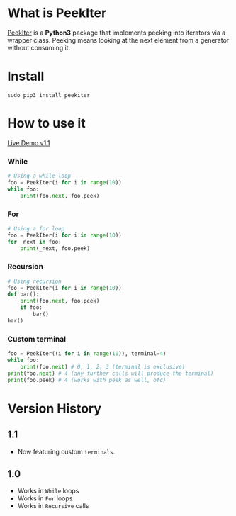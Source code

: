 # What is PeekIter
[PeekIter](https://pypi.python.org/pypi/peekiter) is a __Python3__ package that implements peeking into iterators via a wrapper class.
Peeking means looking at the next element from a generator without consuming it.

# Install

```
sudo pip3 install peekiter
```

# How to use it
[Live Demo v1.1](https://repl.it/E6UU/15)

### While
```python
# Using a while loop
foo = PeekIter(i for i in range(10))
while foo:
    print(foo.next, foo.peek)
```

### For
```python
# Using a for loop
foo = PeekIter(i for i in range(10))
for _next in foo:
    print(_next, foo.peek)
```

### Recursion
```python
# Using recursion
foo = PeekIter(i for i in range(10))
def bar():
    print(foo.next, foo.peek)
    if foo:
        bar()
bar()
```

### Custom terminal

```python
foo = PeekIter((i for i in range(10)), terminal=4)
while foo:
    print(foo.next) # 0, 1, 2, 3 (terminal is exclusive)
print(foo.next) # 4 (any further calls will produce the terminal)
print(foo.peek) # 4 (works with peek as well, ofc)
```

# Version History

## 1.1
* Now featuring custom `terminals`.

## 1.0
* Works in `While` loops
* Works in `For` loops
* Works in `Recursive` calls
